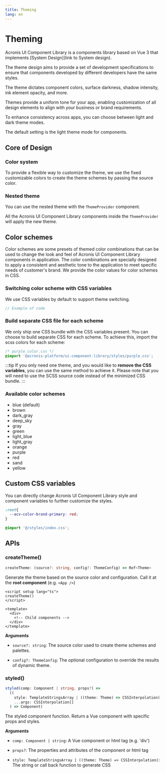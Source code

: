 ```yaml
---
title: Theming
lang: en
---
```


# Theming

Acronis UI Component Library is a components library based on Vue 3 that implements [System Design](link to System design).

The theme design aims to provide a set of development specifications to ensure that components developed by different developers have the same styles.

The theme dictates component colors, surface darkness, shadow intensity, ink element opacity, and more.

Themes provide a uniform tone for your app, enabling customization of all design elements to align with your business or brand requirements.

To enhance consistency across apps, you can choose between light and dark theme modes.

The default setting is the light theme mode for components.

## Core of Design

### Color system

To provide a flexible way to customize the theme, 
we use the fixed customizable colors to create the theme schemes by passing the source color.

### Nested theme

You can use the nested theme with the `ThemeProvider` component.

All the Acronis UI Component Library components inside the `ThemeProvider` will apply the new theme.

<ThemeProviderNested />

## Color schemes

Color schemes are some presets of themed color combinations that can be used to change the look and feel of Acronis UI Component Library components in application.
The color combinations are specially designed to apply a consistent and aesthetic tone to the application to meet specific needs of customer's brand.
We provide the color values for color schemes in CSS.

### Switching color scheme with CSS variables

We use CSS variables by default to support theme switching.
```javascript
// Example of code
```

### Build separate CSS file for each scheme

We only ship one CSS bundle with the CSS variables present.
You can choose to build separate CSS for each scheme.
To achieve this, import the scss colors for each scheme:

```css
/* purple.color.css */
@import '@acronis-platform/ui-component-library/styles/purple.css';
```

:::tip
If you only need one theme, and you would like to **remove the CSS variables**, you can use the same method to achieve it.
Please note that you will need to use the SCSS source code instead of the minimized CSS bundle.
:::

### Available color schemes

- blue (default)
- brown
- dark_gray
- deep_sky
- gray
- green
- light_blue
- light_gray
- orange
- purple
- red
- sand
- yellow

## Custom CSS variables

You can directly change Acronis UI Component Library style and component variables to further customize the styles.

```css
:root{
  --acv-color-brand-primary: red;
}

@import '@/styles/index.css';
```

## APIs

### createTheme()

```typescript
createTheme: (source?: string, config?: ThemeConfig) => Ref<Theme>
```

Generate the theme based on the source color and configuration. Call it at the **root component** (e.g. `<App />`)

```vue
<script setup lang="ts">
createTheme()
</script>

<template>
  <div>
    <!-- Child components -->
  </div>
</template>
```

**Arguments**

* `source?: string`: The source color used to create theme schemes and palettes.

* `config?: ThemeConfig`: The optional configuration to override the results of dynamic theme.

### styled()

```typescript
styled(comp: Component | string, props?) =>
  ((
    style: TemplateStringsArray | ((theme: Theme) => CSSInterpolation),
    ...args: CSSInterpolation[]
  ) => Component)
```

The styled component function. Return a Vue component with specific props and styles.

**Arguments**

* `comp: Component | string`: A Vue component or html tag (e.g. 'div')

* `props?`: The properties and attributes of the component or html tag

* `style: TemplateStringsArray | ((theme: Theme) => CSSInterpolation)`: The string or call back function to generate CSS
